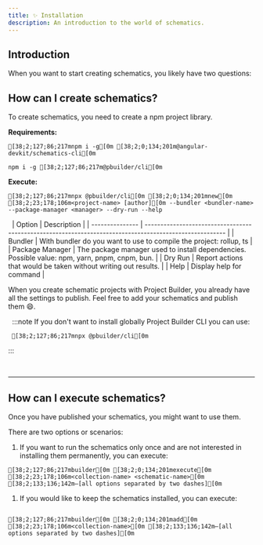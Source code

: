 ```yaml
---
title: ✨ Installation
description: An introduction to the world of schematics.
---
```

## Introduction

When you want to start creating schematics, you likely have two questions:

## How can I create schematics?

To create schematics, you need to create a npm project library.

**Requirements:**

```ansi title="Schematics CLI"
[38;2;127;86;217mnpm i -g[0m [38;2;0;134;201m@angular-devkit/schematics-cli[0m
```

```ansi title="Project Builder CLI"
npm i -g [38;2;127;86;217m@pbuilder/cli[0m 
```

**Execute:**

```ansi title="Creation of schematic library project"
[38;2;127;86;217mnpx @pbuilder/cli[0m [38;2;0;134;201mnew[0m [38;2;23;178;106m<project-name> [author][0m --bundler <bundler-name> --package-manager <manager> --dry-run --help
```

&nbsp;
| Option          | Description                                                                                             |
| --------------- | ------------------------------------------------------------------------------------------------------- |
| Bundler         | With bundler do you want to use to compile the project: rollup, ts                                      |
| Package Manager | The package manager used to install dependencies. Possible value: npm, yarn, pnpm, cnpm, bun. |
| Dry Run         | Report actions that would be taken without writing out results.                                         |
| Help            | Display help for command                                                                                |

When you create schematic projects with Project Builder, you already have all the settings to publish. Feel free to add your schematics and publish them 😄.

&nbsp;
:::note
If you don't want to install globally Project Builder CLI you can use:

```ansi
 [38;2;127;86;217mnpx @pbuilder/cli[0m 
```

:::

&nbsp;

---

## How can I execute schematics?

Once you have published your schematics, you might want to use them.

There are two options or scenarios:

1. If you want to run the schematics only once and are not interested in installing them permanently, you can execute:

```ansi title="CLI installed"
[38;2;127;86;217mbuilder[0m [38;2;0;134;201mexecute[0m [38;2;23;178;106m<collection-name> <schematic-name>[0m [38;2;133;136;142m—[all options separated by two dashes][0m
```

1. If you would like to keep the schematics installed, you can execute:

```ansi title="CLI installed"

[38;2;127;86;217mbuilder[0m [38;2;0;134;201madd[0m [38;2;23;178;106m<collection-name>[0m [38;2;133;136;142m—[all options separated by two dashes][0m

```
